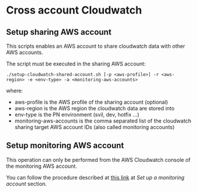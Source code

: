 # Cross account Cloudwatch

## Setup sharing AWS account
This scripts enables an AWS account to share cloudwatch data with other AWS accounts.

The script must be executed in the sharing AWS account:

`./setup-cloudwatch-shared-account.sh [-p <aws-profile>] -r <aws-region> -e <env-type> -a <monitoring-aws-accounts>`

where:
- aws-profile is the AWS profile of the sharing account (optional)
- aws-region is the AWS region the cloudwatch data are stored into
- env-type is the PN environment (svil, dev, hotfix ...)
- monitoring-aws-accounts is the comma separated list of the cloudwatch sharing target AWS account IDs (also called monitoring accounts)

## Setup monitoring AWS account

This operation can only be performed from the AWS Cloudwatch console of the monitoring AWS account.

You can follow the procedure described at [this link](https://docs.aws.amazon.com/AmazonCloudWatch/latest/monitoring/Cross-Account-Cross-Region.html#enable-cross-account-cross-Region) at _Set up a monitoring account_ section.